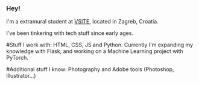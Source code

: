 ### Hey! 

I'm a extramural student at [VSITE](https://vsite.hr/en), located in Zagreb, Croatia.

I've been tinkering with tech stuff since early ages.

#Stuff I work with:
HTML, CSS, JS and Python. Currently I'm expanding my knowledge with Flask, and working on a Machine Learning project with PyTorch.

#Additional stuff I know:
Photography and Adobe tools (Photoshop, Illustrator...)



<!--
**ffifee/ffifee** is a ✨ _special_ ✨ repository because its `README.md` (this file) appears on your GitHub profile.

